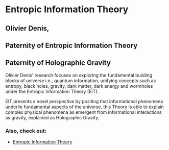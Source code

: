 # Entropic Information Theory

## Olivier Denis, 
## Paternity of Entropic Information Theory
## Paternity of Holographic Gravity

Olivier Denis' research focuses on exploring the fundamental building blocks of universe i.e., quantum information, unifying concepts such as entropy, black holes, gravity, dark matter, dark energy and wormholes under the Entropic Information Theory (EIT). 

EIT presents a novel perspective by positing that informational phenomena underlie fundamental aspects of the universe,  this Theory is able to explain complex physical phenomena as emergent from informational interactions as gravity, explained as Holographic Gravity.

### Also, check out:

- [Entropic Information Theory](https://olivierdenis.github.io/Entropic-Information-Theory)
